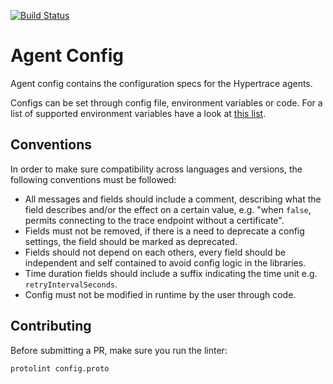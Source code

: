 [![Build Status][ci-img]][ci]

# Agent Config

Agent config contains the configuration specs for the Hypertrace agents.

Configs can be set through config file, environment variables or code. For a list of supported environment variables have a look at [this list](ENV_VARS.md).

## Conventions

In order to make sure compatibility across languages and versions, the following conventions must be followed:

- All messages and fields should include a comment, describing what the field describes and/or the effect on a certain value, e.g. "when `false`, permits connecting to the trace endpoint without a certificate".
- Fields must not be removed, if there is a need to deprecate a config settings, the field should be marked as deprecated.
- Fields should not depend on each others, every field should be independent and self contained to avoid config logic in the libraries.
- Time duration fields should include a suffix indicating the time unit e.g. `retryIntervalSeconds`.
- Config must not be modified in runtime by the user through code.

## Contributing

Before submitting a PR, make sure you run the linter:

```bash
protolint config.proto
```

[ci-img]: https://github.com/hypertrace/agent-config/workflows/lint%20protobuf/badge.svg
[ci]: https://github.com/hypertrace/agent-config/actions
